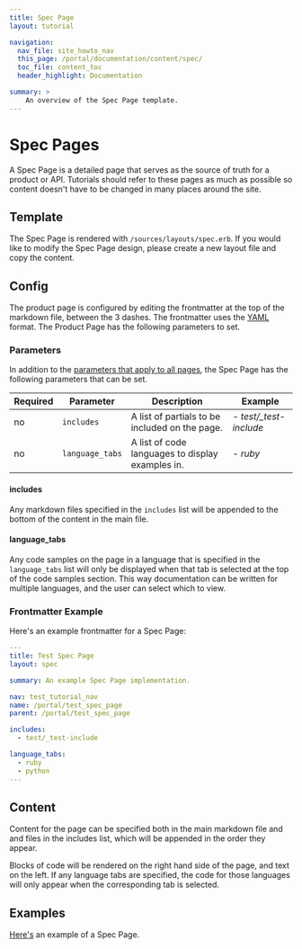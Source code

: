 ```yaml
---
title: Spec Page 
layout: tutorial

navigation: 
  nav_file: site_howto_nav 
  this_page: /portal/documentation/content/spec/
  toc_file: content_toc
  header_highlight: Documentation

summary: > 
    An overview of the Spec Page template. 
---
```


# Spec Pages

A Spec Page is a detailed page that serves as the source of truth for a product or API. Tutorials should refer to these pages as much as possible so content doesn't have to be changed in many places around the site. 

## Template 

The Spec Page is rendered with `/sources/layouts/spec.erb`. If you would like to modify the Spec Page design, please create a new layout file and copy the content. 

## Config 

 The product page is configured by editing the frontmatter at the top of the markdown file, between the 3 dashes. The frontmatter uses the [YAML](https://en.wikipedia.org/wiki/YAML) format. The Product Page has the following parameters to set.

### Parameters

In addition to the [parameters that apply to all pages](), the Spec Page has the following parameters that can be set.
 
Required | Parameter | Description | Example 
---------|-----------|-------------|--------
no | `includes` | A list of partials to be included on the page. | *- test/_test-include* |
no | `language_tabs` | A list of code languages to display examples in. | *- ruby* |

#### includes 

Any markdown files specified in the `includes` list will be appended to the bottom of the content in the main file. 

#### language_tabs 

Any code samples on the page in a language that is specified in the `language_tabs` list will only be displayed when that tab is selected at the top of the code samples section. This way documentation can be written for multiple languages, and the user can select which to view. 

### Frontmatter Example 

Here's an example frontmatter for a Spec Page: 

```YAML
---
title: Test Spec Page
layout: spec

summary: An example Spec Page implementation.

nav: test_tutorial_nav
name: /portal/test_spec_page
parent: /portal/test_spec_page

includes:
  - test/_test-include

language_tabs: 
  - ruby 
  - python
---
```

## Content 

Content for the page can be specified both in the main markdown file and and files in the includes list, which will be appended in the order they appear. 

Blocks of code will be rendered on the right hand side of the page, and text on the left. If any language tabs are specified, the code for those languages will only appear when the corresponding tab is selected. 

## Examples 

[Here's](/portal/example_pages/example_spec_page/) an example of a Spec Page. 